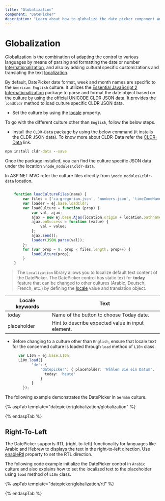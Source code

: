 ```yaml
---
title: "Globalization"
component: "DatePicker"
description: "Learn about how to globalize the date picker component and how to localize the culture related content."
---
```


# Globalization

Globalization is the combination of  adapting the control to
various languages by means of parsing and formatting the date or
number [Internationalization](../common/internationalization/), and also by adding cultural specific customizations and translating the text
[localization](../common/localization/).

By default, DatePicker date format, week and month names are specific to the `American English` culture. It utilizes the
[Essential JavaScript 2 Internationalization](../common/internationalization/)
package to parse and format the date object based on the culture by using the official [UNICODE CLDR](http://cldr.unicode.org/)
JSON data. It provides the `loadCldr` method to load culture specific CLDR JSON data.

* Set the culture by using the
[locale](https://help.syncfusion.com/cr/aspnetcore-js2/Syncfusion.EJ2.Calendars.DatePicker.html#Syncfusion_EJ2_Calendars_DatePicker_Locale)
property.

To go with the different culture other than `English`, follow the below steps.

* Install the `CLDR-Data` package by using the below command (it installs the CLDR JSON data). To
know more about CLDR-Data refer the
[CLDR-Data](http://cldr.unicode.org/index/cldr-spec/json) link.

```cmd
npm install cldr-data --save
```

Once the package installed, you can find the culture
specific JSON data under the location `\node_modules\cldr-data`.

In ASP.NET MVC refer the culture files directly from `\node_modules\cldr-data` location.

```typescript

    function loadCultureFiles(name) {
        var files = ['ca-gregorian.json', 'numbers.json', 'timeZoneNames.json'];
        var loader = ej.base.loadCldr;
        var loadCulture = function (prop) {
            var val, ajax;
            ajax = new ej.base.Ajax(location.origin + location.pathname + '/../../node_modules/cldr-data/main/' + name + '/' + files[prop], 'GET', false);
            ajax.onSuccess = function (value) {
                val = value;
            };
            ajax.send();
            loader(JSON.parse(val));
        };
        for (var prop = 0; prop < files.length; prop++) {
            loadCulture(prop);
        }
    }

```

> The `Localization` library allows you to localize default text content of the DatePicker. The DatePicker control has static text for  **today** feature that can be changed to other cultures (Arabic, Deutsch, French, etc.) by defining the
[locale](https://help.syncfusion.com/cr/aspnetcore-js2/Syncfusion.EJ2.Calendars.DatePicker.html#Syncfusion_EJ2_Calendars_DatePicker_Locale) value and translation object.

Locale keywords |Text
-----|-----
today | Name of the button to choose Today date.
placeholder | Hint to describe expected value in input element.

* Before changing to a culture other than `English`, ensure that locale text for the concerned culture is loaded through `load` method of
  `L10n` class.

```typescript
      var L10n = ej.base.L10n;
      L10n.load({
            'de': {
                'datepicker': { placeholder: 'Wählen Sie ein Datum',
                  today: 'heute'
                }
            }
        });
```

The following example demonstrates the DatePicker in `German` culture.

{% aspTab template="datepicker/globalization/globalization" %}

{% endaspTab %}

## Right-To-Left

The DatePicker supports RTL (right-to-left) functionality for languages like Arabic and Hebrew to displays
the text in the right-to-left direction. Use [enableRtl](https://help.syncfusion.com/cr/aspnetcore-js2/Syncfusion.EJ2.Calendars.DatePicker.html#Syncfusion_EJ2_Calendars_DatePicker_EnableRtl)
property to set the RTL direction.

The following code example initialize the DatePicker control in `Arabic` culture and
also explains how to set the localized text to
the placeholder using `load` method of `L10n` class.

{% aspTab template="datepicker/globalization/rtl" %}

{% endaspTab %}